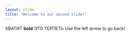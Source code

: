 ```yaml
---
layout: slide
title: "Welcome to our second slide!"
---
```

ХВАТИТ **bold** ЭТО ТЕРПЕТЬ
Use the left arrow to go back!
